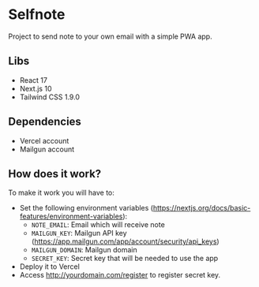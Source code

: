 # Selfnote

Project to send note to your own email with a simple PWA app.

## Libs

- React 17
- Next.js 10
- Tailwind CSS 1.9.0

## Dependencies

- Vercel account
- Mailgun account

## How does it work?

To make it work you will have to:

- Set the following environment variables (https://nextjs.org/docs/basic-features/environment-variables):
  - `NOTE_EMAIL`: Email which will receive note
  - `MAILGUN_KEY`: Mailgun API key (https://app.mailgun.com/app/account/security/api_keys)
  - `MAILGUN_DOMAIN`: Mailgun domain
  - `SECRET_KEY`: Secret key that will be needed to use the app
- Deploy it to Vercel 
- Access http://yourdomain.com/register to register secret key.
